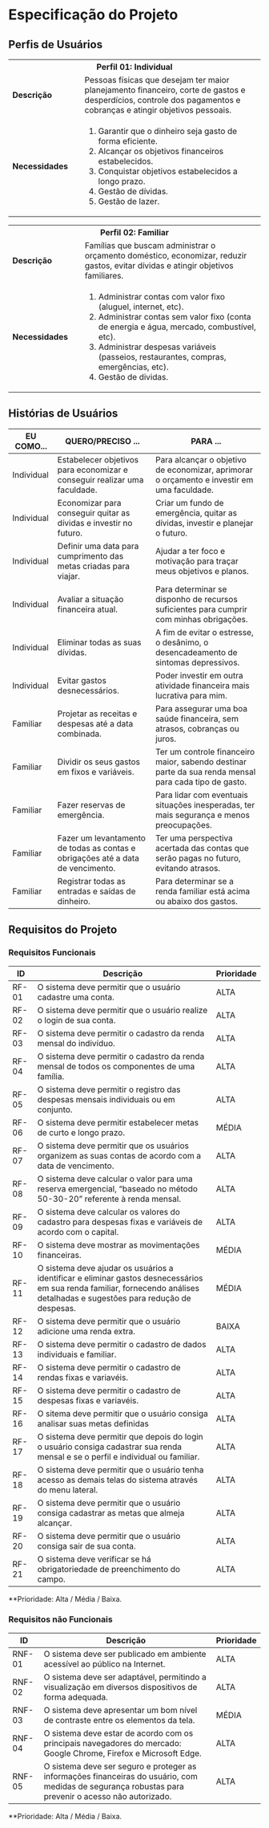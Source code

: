 # Especificação do Projeto

## Perfis de Usuários

<!-- [Enumere e faça o detalhamento dos perfis de usuários. Utilize o modelo de tabela abaixo para sintetizá-los.] -->

<table>
<tbody>
<tr align=center>
<th colspan="2">Perfil 01: Individual </th>
</tr>
<tr>
<td width="150px"><b>Descrição</b></td>
<td width="600px">Pessoas físicas que desejam ter maior planejamento financeiro, corte de gastos e desperdícios, controle dos pagamentos e cobranças e atingir objetivos pessoais.</td>
</tr>
<tr>
<td><b>Necessidades</b></td>
<td>
<ol>
<li>Garantir que o dinheiro seja gasto de forma eficiente.</li>
<li>Alcançar os objetivos financeiros estabelecidos.</li>
<li>Conquistar objetivos estabelecidos a longo prazo.</li>
<li>Gestão de dívidas.</li>
<li>Gestão de lazer.</li>
</ol>
</td>
</tr>
</tbody>
</table>

<table>
<tbody>
<tr align=center>
<th colspan="2">Perfil 02: Familiar</th>
</tr>
<tr>
<td width="150px"><b>Descrição</b></td>
<td width="600px">Famílias que buscam administrar o orçamento doméstico, economizar, reduzir gastos, evitar dívidas e atingir objetivos familiares.</td>
</tr>
<tr>
<td><b>Necessidades</b></td>
<td>
<ol>
<li>Administrar contas com valor fixo (aluguel, internet, etc).</li>
<li>Administrar contas sem valor fixo (conta de energia e água, mercado, combustível, etc).</li>
<li>Administrar despesas variáveis (passeios, restaurantes, compras, emergências, etc).</li>
<li>Gestão de dividas.</li>
</ol>
</td>
</tr>
</tbody>
</table>

## Histórias de Usuários

<!-- [Apresente aqui as histórias de usuários que são relevantes para o projeto da solução.] 

> **Link Útil**:
> - [Como escrever boas histórias de usuário](https://medium.com/vertice/como-escrever-boas-users-stories-hist%C3%B3rias-de-usu%C3%A1rios-b29c75043fac)

[Utilize o modelo de tabela abaixo para apresentar as histórias de usuários.] -->

| EU COMO...             | QUERO/PRECISO ...      | PARA ...                         |
|------------------------|------------------------|----------------------------------|
| Individual             | Estabelecer objetivos para economizar e conseguir realizar uma faculdade. | Para alcançar o objetivo de economizar, aprimorar o orçamento e investir em uma faculdade. |
| Individual             | Economizar para conseguir quitar as dívidas e investir no futuro. | Criar um fundo de emergência, quitar as dívidas, investir e planejar o futuro. |
| Individual             | Definir uma data para cumprimento das metas criadas para viajar. | Ajudar a ter foco e motivação para traçar meus objetivos e planos. |
| Individual             | Avaliar a situação financeira atual. | Para determinar se disponho de recursos suficientes para cumprir com minhas obrigações. |
| Individual             | Eliminar todas as suas dívidas. | A fim de evitar o estresse, o desânimo, o desencadeamento de sintomas depressivos. |
| Individual             | Evitar gastos desnecessários. | Poder investir em outra atividade financeira mais lucrativa para mim. |
| Familiar               | Projetar as receitas e despesas até a data combinada. | Para assegurar uma boa saúde financeira, sem atrasos, cobranças ou juros. |
| Familiar               | Dividir os seus gastos em fixos e variáveis. | Ter um controle financeiro maior, sabendo destinar parte da sua renda mensal para cada tipo de gasto. |
| Familiar               | Fazer reservas de emergência. | Para lidar com eventuais situações inesperadas, ter mais segurança e menos preocupações. |
| Familiar               | Fazer um levantamento de todas as contas e obrigações até a data de vencimento. | Ter uma perspectiva acertada das contas que serão pagas no futuro, evitando atrasos. |
| Familiar               | Registrar todas as entradas e saídas de dinheiro. | Para determinar se a renda familiar está acima ou abaixo dos gastos. |


## Requisitos do Projeto

<!-- [Com base nas Histórias de Usuários, enumere os requisitos da solução. Lembre-se que cada requisito deve corresponder a uma, e somente uma, característica alvo da solução. Além disso, certifique-se de que todos os aspectos capturados nas Histórias de Usuário foram cobertos.] -->

### Requisitos Funcionais

<!-- [Utilize o modelo de tabela abaixo para apresentar os requisitos funcionais] -->
| ID    | Descrição                                                                                                            | Prioridade |
|-------|----------------------------------------------------------------------------------------------------------------------|----|
| RF-01 | O sistema deve permitir que o usuário cadastre uma conta.                                                            | ALTA   | 
| RF-02 | O sistema deve permitir que o usuário realize o login de sua conta.                                                  | ALTA   |
| RF-03 | O sistema deve permitir o cadastro da renda mensal do indivíduo.                                                     | ALTA   |
| RF-04 | O sistema deve permitir o cadastro da renda mensal de todos os componentes de uma família.                           | ALTA   |
| RF-05 | O sistema deve permitir o registro das despesas mensais individuais ou em conjunto.                                  | ALTA   |
| RF-06 | O sistema deve permitir estabelecer metas de curto e longo prazo.                                                    | MÉDIA  |
| RF-07 | O sistema deve permitir que os usuários organizem as suas contas de acordo com a data de vencimento.                 | ALTA   |
| RF-08 | O sistema deve calcular o valor para uma reserva emergencial, “baseado no método 50-30-20” referente à renda mensal. | ALTA   |
| RF-09 | O sistema deve calcular os valores do cadastro para despesas fixas e variáveis de acordo com o capital.              | ALTA   |
| RF-10 | O sistema deve mostrar as movimentações financeiras.                                                                 | MÉDIA  |
| RF-11 | O sistema deve ajudar os usuários a identificar e eliminar gastos desnecessários em sua renda familiar, fornecendo análises detalhadas e sugestões para redução de despesas. | MÉDIA   |
| RF-12 | O sistema deve permitir que o usuário adicione uma renda extra.                                                      | BAIXA  |
| RF-13 | O sistema deve permitir o cadastro de dados individuais e  familiar.                                                 | ALTA   |
| RF-14 | O sistema deve permitir o cadastro de rendas fixas e variavéis.                                                      | ALTA   |
| RF-15 | O sistema deve permitir o cadastro de despesas fixas e variavéis.                                                    | ALTA   |
| RF-16 | O sitema deve permitir que o usuário consiga analisar suas metas definidas                                           | ALTA   |
| RF-17 | O sistema deve permitir que depois do login o usuário consiga cadastrar sua renda mensal e se o perfil e individual ou familiar. | ALTA |
| RF-18 | O sistema deve permitir que o usuário tenha acesso as demais telas do sistema através do menu lateral.               | ALTA   |
| RF-19 | O sistema deve permitir que o usuário consiga cadastrar as metas que almeja alcançar.                                | ALTA   |
| RF-20 | O sistema deve permitir que o usuário consiga sair de sua conta.                                                     | ALTA   |
| RF-21 | O sistema deve verificar se há obrigatoriedade de preenchimento do campo.                                            | ALTA   |
**Prioridade: Alta / Média / Baixa.

### Requisitos não Funcionais

<!-- [Utilize o modelo de tabela abaixo para apresentar os requisitos não-funcionais] -->
| ID     | Descrição                | Prioridade |
|--------|---------------------------------|----|
| RNF-01 | O sistema deve ser publicado em ambiente acessível ao público na Internet. | ALTA   | 
| RNF-02 | O sistema deve ser adaptável, permitindo a visualização em diversos dispositivos de forma adequada. | ALTA   |
| RNF-03 | O sistema deve apresentar um bom nível de contraste entre os elementos da tela. | MÉDIA   |
| RNF-04 | O sistema deve estar de acordo com os principais navegadores do mercado: Google Chrome, Firefox e Microsoft Edge. | ALTA   |
| RNF-05 | O sistema deve ser seguro e proteger as informações financeiras do usuário, com medidas de segurança robustas para prevenir o acesso não autorizado. | ALTA   |

**Prioridade: Alta / Média / Baixa.
